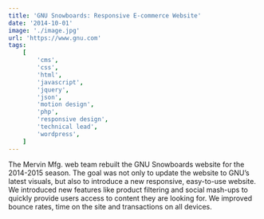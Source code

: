```yaml
---
title: 'GNU Snowboards: Responsive E-commerce Website'
date: '2014-10-01'
image: './image.jpg'
url: 'https://www.gnu.com'
tags:
    [
        'cms',
        'css',
        'html',
        'javascript',
        'jquery',
        'json',
        'motion design',
        'php',
        'responsive design',
        'technical lead',
        'wordpress',
    ]
---
```


The Mervin Mfg. web team rebuilt the GNU Snowboards website for the 2014-2015 season. The goal was not only to update the website to GNU’s latest visuals, but also to introduce a new responsive, easy-to-use website. We introduced new features like product filtering and social mash-ups to quickly provide users access to content they are looking for. We improved bounce rates, time on the site and transactions on all devices.
